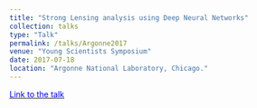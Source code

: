 ```yaml
---
title: "Strong Lensing analysis using Deep Neural Networks"
collection: talks
type: "Talk"
permalink: /talks/Argonne2017
venue: "Young Scientists Symposium"
date: 2017-07-18
location: "Argonne National Laboratory, Chicago."
---
```


[<u><span style="color:blue"> Link to the talk </span></u>](https://indico.hep.anl.gov/indico/getFile.py/access?contribId=5&resId=0&materialId=slides&confId=1192)

